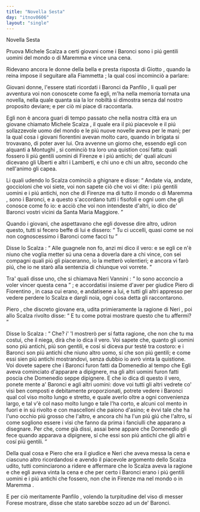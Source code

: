 ```yaml
---
title: "Novella Sesta"
day: "itnov0606"
layout: "single"
---
```

<html>
 <head>
 </head>
 <body>
  <div id="nov0606" type="novella" who="fiammetta">
   <head>
    Novella Sesta
   </head>
   <argument>
    <p>
     <milestone id="p06060001"/>
     Pruova
     <name persref="michelescalza" type="person">
      Michele Scalza
     </name>
     a certi giovani come i Baronci sono i pi&uacute; gentili uomini del mondo o di
     <name placeref="maremma" type="place">
      Maremma
     </name>
     e vince una cena.
    </p>
   </argument>
   <div3 type="commentary" who="author">
    <p>
     <milestone id="p06060002"/>
     Ridevano ancora le donne della bella e presta risposta di
     <name persref="giotto" type="person">
      Giotto
     </name>
     , quando la
     <name persref="elissa" type="person">
      reina
     </name>
     impose il seguitare alla
     <name persref="fiammetta" type="person">
      Fiammetta
     </name>
     ; la qual cos&iacute; incominci&ograve; a parlare:
    </p>
   </div3>
   <div3 type="commentary" who="fiammetta">
    <p>
     <milestone id="p06060003"/>
     Giovani donne, l'essere stati ricordati i Baronci da
     <name persref="panfilo" type="person">
      Panfilo
     </name>
     , li quali per avventura voi non conoscete come fa egli, m'ha nella memoria tornata una novella, nella quale quanta sia la lor nobilt&agrave; si dimostra senza dal nostro proposito deviare; e per ci&ograve; mi piace di raccontarla.
    </p>
   </div3>
   <p>
    <milestone id="p06060004"/>
    Egli non &egrave; ancora guari di tempo passato che nella nostra citt&agrave; era un giovane chiamato
    <name persref="michelescalza" type="person">
     Michele Scalza
    </name>
    , il quale era il pi&uacute; piacevole e il pi&uacute; sollazzevole uomo del mondo e le pi&uacute; nuove novelle aveva per le mani; per la qual cosa i giovani fiorentini avevan molto caro, quando in brigata si trovavano, di poter aver lui.
    <milestone id="p06060005"/>
    Ora avvenne un giorno che, essendo egli con alquanti a
    <name placeref="montughi" type="place">
     Montughi
    </name>
    , si cominci&ograve; tra loro una quistion cos&iacute; fatta: quali fossero li pi&uacute; gentili uomini di
    <name placeref="firenze" type="place">
     Firenze
    </name>
    e i pi&uacute; antichi; de' quali alcuni dicevano gli Uberti e altri i Lamberti, e chi uno e chi un altro, secondo che nell'animo gli capea.
   </p>
   <p>
    <milestone id="p06060006"/>
    Li quali udendo lo Scalza cominci&ograve; a ghignare e disse:
    <q direct="unspecified" who="michelescalza">
     Andate via, andate, goccioloni che voi siete, voi non sapete ci&ograve; che voi vi dite: i pi&uacute; gentili uomini e i pi&uacute; antichi, non che di
     <name placeref="firenze" type="place">
      Firenze
     </name>
     ma di tutto il mondo o di
     <name placeref="maremma" type="place">
      Maremma
     </name>
     , sono i Baronci, e a questo s'accordano tutti i fisofoli e ogni uom che gli conosce come fo io: e acci&ograve; che voi non intendeste d'altri, io dico de' Baronci vostri vicini da
     <name placeref="santamariamaggiore" type="place">
      Santa Maria Maggiore.
     </name>
    </q>
   </p>
   <p>
    <milestone id="p06060007"/>
    Quando i giovani, che aspettavano che egli dovesse dire altro, udiron questo, tutti si fecero beffe di lui e dissero:
    <q direct="unspecified" who="brigata-0606">
     Tu ci uccelli, quasi come se noi non cognoscessimo i Baronci come facci tu
    </q>
   </p>
   <p>
    <milestone id="p06060008"/>
    Disse lo
    <name persref="michelescalza" type="person">
     Scalza
    </name>
    :
    <q direct="unspecified" who="michelescalza">
     Alle guagnele non fo, anzi mi dico il vero: e se egli ce n'&egrave; niuno che voglia metter s&uacute; una cena a doverla dare a chi vince, con sei compagni quali pi&uacute; gli piaceranno, io la metter&ograve; volentieri; e ancora vi far&ograve; pi&uacute;, che io ne star&ograve; alla sentenzia di chiunque voi vorrete.
    </q>
   </p>
   <p>
    <milestone id="p06060009"/>
    Tra' quali disse uno, che si chiamava
    <name persref="nerivannini" type="person">
     Neri Vannini
    </name>
    :
    <q direct="unspecified" who="nerivannini">
     Io sono acconcio a voler vincer questa cena
    </q>
    ; e accordatisi insieme d'aver per giudice
    <name persref="pierodifiorentino" type="person">
     Piero di Fiorentino
    </name>
    , in casa cui erano, e andatisene a lui, e tutti gli altri appresso per vedere perdere lo
    <name persref="michelescalza" type="person">
     Scalza
    </name>
    e dargli noia, ogni cosa detta gli raccontarono.
   </p>
   <p>
    <milestone id="p06060010"/>
    <name persref="pierodifiorentino" type="person">
     Piero
    </name>
    , che discreto giovane era, udita primieramente la ragione di
    <name persref="nerivannini" type="person">
     Neri
    </name>
    , poi allo
    <name persref="michelescalza" type="person">
     Scalza
    </name>
    rivolto disse:
    <q direct="unspecified" who="pierodifiorentino">
     E tu come potrai mostrare questo che tu affermi?
    </q>
   </p>
   <p>
    <milestone id="p06060011"/>
    Disse lo
    <name persref="michelescalza" type="person">
     Scalza
    </name>
    :
    <q direct="unspecified" who="michelescalza">
     Che? i' 'l mostrer&ograve; per s&iacute; fatta ragione, che non che tu ma costui, che il niega, dir&agrave; che io dica il vero.
     <milestone id="p06060012"/>
     Voi sapete che, quanto gli uomini sono pi&uacute; antichi, pi&uacute; son gentili, e cos&iacute; si diceva pur test&eacute; tra costoro: e i Baronci son pi&uacute; antichi che niuno altro uomo, s&iacute; che son pi&uacute; gentili; e come essi sien pi&uacute; antichi mostrandovi, senza dubbio io avr&ograve; vinta la quistione.
     <milestone id="p06060013"/>
     Voi dovete sapere che i Baronci furon fatti da Domenedio al tempo che Egli aveva cominciato d'apparare a dipignere, ma gli altri uomini furon fatti poscia che Domenedio seppe dipignere.
     <milestone id="p06060014"/>
     E che io dica di questo il vero, ponete mente a' Baronci e agli altri uomini: dove voi tutti gli altri vedrete co' visi ben composti e debitamente proporzionati, potrete vedere i Baronci qual col viso molto lungo e stretto, e quale averlo oltre a ogni convenienza largo, e tal v'&egrave; col naso molto lungo e tale l'ha corto, e alcuni col mento in fuori e in s&uacute; rivolto e con mascelloni che paiono d'asino; e &egrave;vvi tale che ha l'uno occhio pi&uacute; grosso che l'altro, e ancora chi ha l'un pi&uacute; gi&uacute; che l'altro, s&iacute; come sogliono essere i visi che fanno da prima i fanciulli che apparano a disegnare.
     <milestone id="p06060015"/>
     Per che, come gi&agrave; dissi, assai bene appare che Domenedio gli fece quando apparava a dipignere, s&iacute; che essi son pi&uacute; antichi che gli altri e cos&iacute; pi&uacute; gentili.
    </q>
   </p>
   <p>
    <milestone id="p06060016"/>
    Della qual cosa e
    <name persref="pierodifiorentino" type="person">
     Piero
    </name>
    che era il giudice e
    <name persref="nerivannini" type="person">
     Neri
    </name>
    che aveva messa la cena e ciascuno altro ricordandosi e avendo il piacevole argomento dello
    <name persref="michelescalza" type="person">
     Scalza
    </name>
    udito, tutti cominciarono a ridere e affermare che lo
    <name persref="michelescalza" type="person">
     Scalza
    </name>
    aveva la ragione e che egli aveva vinta la cena e che per certo i Baronci erano i pi&uacute; gentili uomini e i pi&uacute; antichi che fossero, non che in
    <name placeref="firenze" type="place">
     Firenze
    </name>
    ma nel mondo o in
    <name placeref="maremma" type="place">
     Maremma
    </name>
    .
   </p>
   <p>
    <milestone id="p06060017"/>
    E per ci&ograve; meritamente
    <name persref="panfilo" type="person">
     Panfilo
    </name>
    , volendo la turpitudine del viso di messer
    <name persref="forese" type="person">
     Forese
    </name>
    mostrare, disse che stato sarebbe sozzo ad un de' Baronci.
   </p>
  </div>
 </body>
</html>